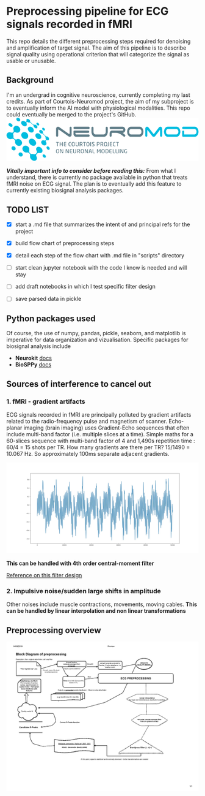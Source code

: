 # Preprocessing pipeline for ECG signals recorded in fMRI #
This repo details the different preprocessing steps required for denoising and amplification of target signal. 
The aim of this pipeline is to describe signal quality using operational criterion that will categorize the signal as usable or unusable.

## Background ##
I'm an undergrad in cognitive neuroscience, currently completing my last credits.
As part of Courtois-Neuromod project, the aim of my subproject is to eventually inform the AI model with physiological modalities. This repo could eventually be merged to the project's GitHub. ![Neuromod](logo-vector-rgb.png)

___Vitally important info to consider before reading this:___ From what I understand, there is currently no package available in python that treats fMRI noise on ECG signal. The plan is to eventually add this feature to currently existing biosignal analysis packages.

## TODO LIST ##
- [x] start a .md file that summarizes the intent of and principal refs for the project
- [x] build flow chart of preprocessing steps
- [x] detail each step of the flow chart with .md file in "scripts" directory
- [ ] start clean jupyter notebook with the code I know is needed and will stay
- [ ] add draft notebooks in which I test specific filter design
- [ ] save parsed data in pickle



## Python packages used ##
Of course, the use of numpy, pandas, pickle, seaborn, and matplotlib is imperative for data organization and vizualisation.
Specific packages for biosignal analysis include
* __Neurokit__ [docs](https://www.neurokit.readthedocs.io/en/latest/)
* __BioSPPy__ [docs](https://www.biosppy.readthedocs.io/en/stable/)



## Sources of interference to cancel out ##

### 1. fMRI - gradient artifacts ###
ECG signals recorded in fMRI are principally polluted by gradient artifacts related to the radio-frequency pulse and magnetism of scanner. Echo-planar imaging (brain imaging) uses Gradient-Echo sequences that often include multi-band factor (i.e. multiple slices at a time). Simple maths for a 60-slices sequence with multi-band factor of 4 and 1,490s repetition time : 60/4 = 15 shots per TR. How many gradients are there per TR? 15/1490 = 10.067 Hz. So approximately 100ms separate adjacent gradients.

![Polluted ECG](polluted-ecg-example.jpg "polluted ECG")

**This can be handled with 4th order central-moment filter** 

[Reference on this filter design](https://www.ncbi.nlm.nih.gov/pubmed/28981438/)

### 2. Impulsive noise/sudden large shifts in amplitude ###

Other noises include muscle contractions, movements, moving cables. 
**This can be handled by linear interpolation and non linear transformations**


## Preprocessing overview
![overall structure](preproc-flow-chart.jpg)



